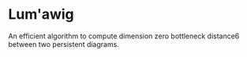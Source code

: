 # Lum\'awig
An efficient algorithm to compute dimension zero bottleneck distance6 between two persistent diagrams.
